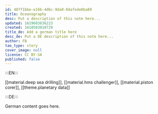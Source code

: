 ```yaml
---
id: 48ff1bbe-e16b-4d6c-9da0-0dafede0ba89
title: Oceanography
desc: Put a description of this note here...
updated: 1619603836223
created: 1618503010729
title_de: Add a german title here
desc_de: Put a DE description of this note here...
author: FB
tao_type: story
cover_image: null
license: CC BY-SA
published: false
---
```


:::EN:::

[[material.deep sea drilling]], [[material.hms challenger]], [[material.piston corer]], [[theme.planetary data]]

:::DE:::

German content goes here.

